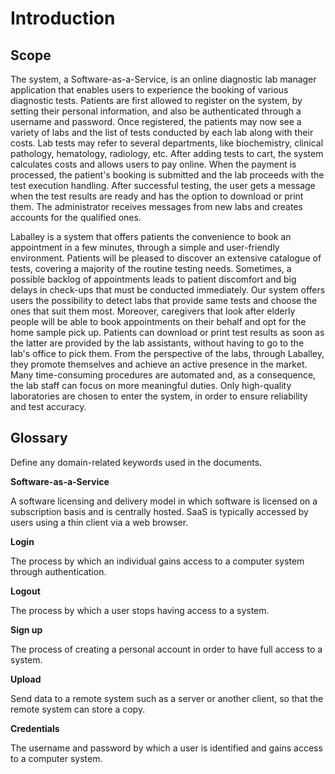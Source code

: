 # Introduction

## Scope

The system, a Software-as-a-Service, is an online diagnostic lab manager application that enables users to experience the booking of various diagnostic tests. Patients are first allowed to register on the system, by setting their personal information, and also be authenticated through a username and password. Once registered, the patients may now see a variety of labs and the list of tests conducted by each lab along with their costs. Lab tests may refer to several departments, like biochemistry, clinical pathology, hematology, radiology, etc. After adding tests to cart, the system calculates costs and allows users to pay online. When the payment is  processed, the patient's booking is submitted and the lab proceeds with the test execution handling. After successful testing, the user gets a message when the test results are ready and has the option to download or print them. The administrator receives messages from new labs and creates accounts for the qualified ones. 

Laballey is a system that offers patients the convenience to book an appointment in a few minutes, through a simple and user-friendly environment. Patients will be pleased to discover an extensive catalogue of tests, covering a majority of the routine testing needs. Sometimes, a possible backlog of appointments leads to patient discomfort and big delays in check-ups that must be conducted immediately. Our system offers users the possibility to detect labs that provide same tests and choose the ones that suit them most. Moreover, caregivers that look after elderly people will be able to book appointments on their behalf and opt for the home sample pick up. Patients can download or print test results as soon as the latter are provided by the lab assistants, without having to go to the lab's office to pick them. From the perspective of the labs, through Laballey, they promote themselves and achieve an active presence in the market. Many time-consuming procedures are automated and, as a consequence, the lab staff can focus on more meaningful duties. Only high-quality laboratories are chosen to enter the system, in order to ensure reliability and test accuracy.

## Glossary

Define any domain-related keywords used in the documents.

**Software-as-a-Service**

A software licensing and delivery model in which software is licensed on a subscription basis and is centrally hosted. SaaS is typically accessed by users using a thin client via a web browser.

**Login**

The process by which an individual gains access to a computer system through authentication.

**Logout**

The process by which a user stops having access to a system.

**Sign up**

The process of creating a personal account in order to have full access to a system.

**Upload**

Send data to a remote system such as a server or another client, so that the remote system can store a copy.

**Credentials**

The username and password by which a user is identified and gains access to a computer system.


